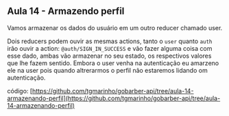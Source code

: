 ## Aula 14 - Armazendo perfil

Vamos armazenar os dados do usuário em um outro reducer chamado user.

Dois reducers podem ouvir as mesmas actions, tanto o `user` quanto `auth` irão ouvir a action: `@auth/SIGN_IN_SUCCESS` e vão fazer alguma coisa com esse dado, ambas vão armazenar no seu estado, os respectivos valores que lhe fazem sentido. Embora o user venha na autenticação eu amarzeno ele na user pois quando altrerarmos o  perfil não estaremos lidando om autenticação.

código: [https://github.com/tgmarinho/gobarber-api/tree/aula-14-armazenando-perfil](https://github.com/tgmarinho/gobarber-api/tree/aula-14-armazenando-perfil)
